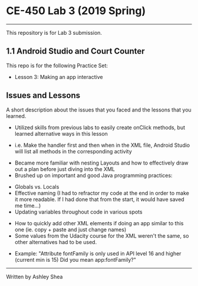 # CE-450 Lab 3 (2019 Spring)
---
This repository is for Lab 3 submission.
 
## 1.1 Android Studio and Court Counter
 
This repo is for the following Practice Set:
- Lesson 3: Making an app interactive
 
## Issues and Lessons
 
A short description about the issues that you faced and the lessons that you learned.
 
- Utilized skills from previous labs to easily create onClick methods, but learned alternative ways in this lesson
* i.e. Make the handler first and then when in the XML file, Android Studio will list all methods in the corresponding activity
- Became more familiar with nesting Layouts and how to effectively draw out a plan before just diving into the XML 
- Brushed up on important and good Java programming practices:
* Globals vs. Locals
* Effective naming (I had to refractor my code at the end in order to make it more readable. If I had done that from the start, it would have saved me time...)
* Updating variables throughout code in various spots
- How to quickly add other XML elements if doing an app similar to this one (ie. copy + paste and just change names)
- Some values from the Udacity course for the XML weren't the same, so other alternatives had to be used. 
* Example: "Attribute fontFamily is only used in API level 16 and higher (current min is 15) Did you mean app:fontFamily?"
 
---
Written by Ashley Shea
